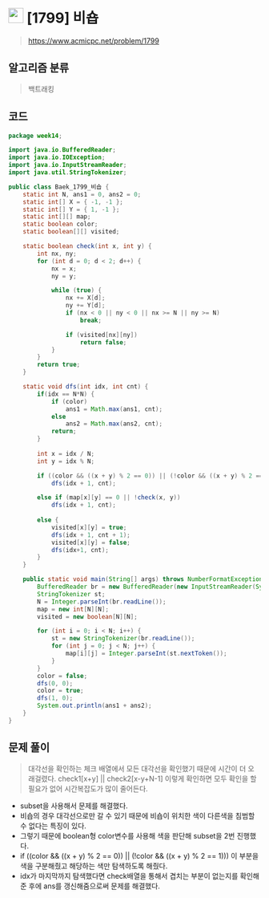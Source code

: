 # <img src="https://d2gd6pc034wcta.cloudfront.net/tier/14.svg" width="30"> [1799] 비숍
> https://www.acmicpc.net/problem/1799
## 알고리즘 분류
> 백트래킹

## 코드
```java
package week14;

import java.io.BufferedReader;
import java.io.IOException;
import java.io.InputStreamReader;
import java.util.StringTokenizer;

public class Baek_1799_비숍 {
	static int N, ans1 = 0, ans2 = 0;
	static int[] X = { -1, -1 };
	static int[] Y = { 1, -1 };
	static int[][] map;
	static boolean color;
	static boolean[][] visited;

	static boolean check(int x, int y) {
		int nx, ny;
		for (int d = 0; d < 2; d++) {
			nx = x;
			ny = y;

			while (true) {
				nx += X[d];
				ny += Y[d];
				if (nx < 0 || ny < 0 || nx >= N || ny >= N)
					break;

				if (visited[nx][ny])
					return false;
			}
		}
		return true;
	}

	static void dfs(int idx, int cnt) {
		if(idx == N*N) {
			if (color)
				ans1 = Math.max(ans1, cnt);
			else
				ans2 = Math.max(ans2, cnt);
			return;
		}
		
		int x = idx / N;
		int y = idx % N;

		if ((color && ((x + y) % 2 == 0)) || (!color && ((x + y) % 2 == 1))) 
			dfs(idx + 1, cnt);

		else if (map[x][y] == 0 || !check(x, y))
			dfs(idx + 1, cnt);
		
		else {
			visited[x][y] = true;
			dfs(idx + 1, cnt + 1);
			visited[x][y] = false;
			dfs(idx+1, cnt);
		}
	}

	public static void main(String[] args) throws NumberFormatException, IOException {
		BufferedReader br = new BufferedReader(new InputStreamReader(System.in));
		StringTokenizer st;
		N = Integer.parseInt(br.readLine());
		map = new int[N][N];
		visited = new boolean[N][N];

		for (int i = 0; i < N; i++) {
			st = new StringTokenizer(br.readLine());
			for (int j = 0; j < N; j++) {
				map[i][j] = Integer.parseInt(st.nextToken());
			}
		}
		color = false;
		dfs(0, 0);
		color = true;
		dfs(1, 0);
		System.out.println(ans1 + ans2);
	}
}
```

## 문제 풀이
> 대각선을 확인하는 체크 배열에서 모든 대각선을 확인했기 때문에 시간이 더 오래걸렸다.
> check1[x+y] || check2[x-y+N-1] 이렇게 확인하면 모두 확인을 할 필요가 없어 시간복잡도가 많이 줄어든다.
* subset을 사용해서 문제를 해결했다.
* 비숍의 경우 대각선으로만 갈 수 있기 때문에 비숍이 위치한 색이 다른색을 침범할 수 없다는 특징이 있다.
* 그렇기 때문에 boolean형 color변수를 사용해 색을 판단해 subset을 2번 진행했다.
* if ((color && ((x + y) % 2 == 0)) || (!color && ((x + y) % 2 == 1))) 이 부분을 색을 구분해줬고 해당하는 색만 탐색하도록 해줬다.
* idx가 마지막까지 탐색했다면 check배열을 통해서 겹치는 부분이 없는지를 확인해준 후에 ans를 갱신해줌으로써 문제를 해결했다.